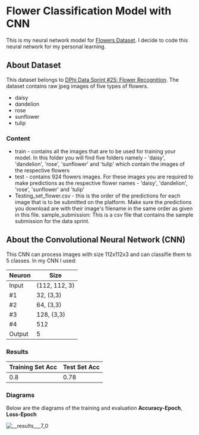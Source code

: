 # Flower Classification Model with CNN
This is my neural network model for [Flowers Dataset](https://www.kaggle.com/datasets/imsparsh/flowers-dataset). 
I decide to code this neural network for my personal learning.

## About Dataset
This dataset belongs to [DPhi Data Sprint #25: Flower Recognition](https://dphi.tech/practice/challenge/61). The dataset contains raw jpeg images of five types of flowers.

- daisy
- dandelion
- rose
- sunflower
- tulip

### Content
- train - contains all the images that are to be used for training your model.  In this folder you will find five folders namely - 'daisy', 'dandelion', 'rose', 'sunflower' and 'tulip' which contain the images of the respective flowers
- test - contains 924 flowers images. For these images you are required to make predictions as the respective flower names - 'daisy', 'dandelion', 'rose', 'sunflower' and 'tulip'
- Testing_set_flower.csv - this is the order of the predictions for each image that is to be submitted on the platform. Make sure the predictions you download are with their image's filename in the same order as given in this file.
sample_submission: This is a csv file that contains the sample submission for the data sprint.

## About the Convolutional Neural Network (CNN)
This CNN can process images with size 112x112x3 and can classifie them to 5 classes.
In my CNN I used:

Neuron | Size
--- | --- 
Input | (112, 112, 3)
#1 | 32, (3,3)
#2 | 64, (3,3)
#3 | 128, (3,3)
#4 | 512
Output | 5

### Results
Training Set Acc | Test Set Acc
--- | --- 
0.8 | 0.78

### Diagrams
Below are the diagrams of the training and evaluation **Accuracy-Epoch**, **Loss-Epoch**

![__results___7_0](https://github.com/user-attachments/assets/e1800e9c-0543-4a0b-be90-20844ab0b499)


